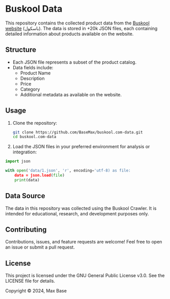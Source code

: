 # Buskool Data

This repository contains the collected product data from the [Buskool website](http://www.buskool.com/) (باسکول). The data is stored in +20k JSON files, each containing detailed information about products available on the website.

## Structure
- Each JSON file represents a subset of the product catalog.
- Data fields include:
  - Product Name
  - Description
  - Price
  - Category
  - Additional metadata as available on the website.

## Usage

1. Clone the repository:
   ```bash
   git clone https://github.com/BaseMax/buskool.com-data.git
   cd buskool.com-data
   ```

2. Load the JSON files in your preferred environment for analysis or integration:
  ```python
  import json
  
  with open('data/1.json', 'r', encoding='utf-8) as file:
      data = json.load(file)
      print(data)
  ```

## Data Source

The data in this repository was collected using the Buskool Crawler. It is intended for educational, research, and development purposes only.

## Contributing

Contributions, issues, and feature requests are welcome! Feel free to open an issue or submit a pull request.

## License

This project is licensed under the GNU General Public License v3.0. See the LICENSE file for details.

Copyright © 2024, Max Base
